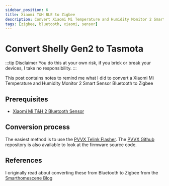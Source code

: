 ```yaml
---
sidebar_position: 6
title: Xiaomi T&H BLE to Zigbee
description: Convert Xiaomi Mi Temperature and Humidity Monitor 2 Smart Sensor Bluetooth to Zigbee
tags: [zigbee, bluetooth, xiaomi, sensor]
---
```


# Convert Shelly Gen2 to Tasmota

:::tip Disclaimer
You do this at your own risk, if you brick or break your devices, I take no responsibility.
:::

This post contains notes to remind me what I did to convert a Xiaomi Mi Temperature and Humidity Monitor 2 Smart Sensor Bluetooth to Zigbee

## Prerequisites

* [Xiaomi Mi T&H 2 Bluetooth Sensor]

## Conversion process

The easiest method is to use the [PVVX Telink Flasher]. The [PVVX Github] repository is also available to look at the firmware source code.

## References

I originally read about converting these from Bluetooth to Zigbee from the [Smarthomescene Blog]


[PVVX Github]: https://github.com/pvvx/ATC_MiThermometer
[PVVX Telink Flasher]: https://pvvx.github.io/ATC_MiThermometer/TelinkMiFlasher.html
[Smarthomescene Blog]: https://smarthomescene.com/guides/convert-xiaomi-lywsd03mmc-from-bluetooth-to-zigbee/
[Xiaomi Mi T&H 2 Bluetooth Sensor]: https://www.takealot.com/xiaomi-mi-temperature-and-humidity-monitor-2-smart-sensor-blueto/PLID72760297
